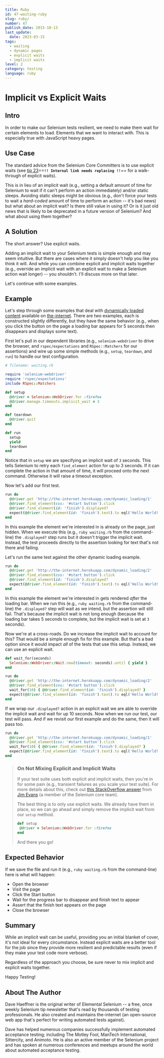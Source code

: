 ```yaml
---
title: Ruby
id: 47-waiting-ruby
slug: ruby/
number: 47
publish_date: 2015-10-13
last_update:
  date: 2023-03-15
tags:
  - waiting
  - dynamic pages
  - explicit waits
  - implicit waits
level: 2
category: testing
language: ruby
---
```


# Implicit vs Explicit Waits

## Intro

In order to make our Selenium tests resilient, we need to make them wait for certain elements to load. Elements that we want to interact with. This is especially true with JavaScript heavy pages.

## Use Case

The standard advice from the Selenium Core Committers is to use explicit waits (see [tip 23](/tips/23-dynamic-pages)==**`!! Internal link needs replacing !!`**== for a walk-through of explicit waits).

This is in lieu of an implicit wait (e.g., setting a default amount of time for Selenium to wait if it can't perform an action immediately) and/or static sleeps. Avoiding static sleeps might be obvious (e.g., don't force your tests to wait a _hard-coded_ amount of time to perform an action -- it's bad news) but what about an implicit wait? Is there still value in using it? Or is it just old news that is likely to be deprecated in a future version of Selenium? And what about using them together?

## A Solution

The short answer? Use explicit waits.

Adding an implicit wait to your Selenium tests is simple enough and may seem intuitive. But there are cases where it simply doesn't help you like you think it will. And while you can combine explicit and implicit waits together (e.g., override an implicit wait with an explicit wait to make a Selenium action wait longer) -- you shouldn't. I'll discuss more on that later.

Let's continue with some examples.

## Example

Let's step through some examples that deal with [dynamically loaded content](http://the-internet.herokuapp.com/dynamic_loading) available on [the-internet](https://github.com/tourdedave/the-internet). There are two examples, each is constructed slightly differently, but they have the same behavior (e.g., when you click the button on the page a loading bar appears for 5 seconds then disappears and displays some text).

First let's pull in our dependent libraries (e.g., `selenium-webdriver` to drive the browser, and `rspec/expectations` and `RSpec::Matchers` for our assertions) and wire up some simple methods (e.g., `setup`, `teardown`, and `run`) to handle our test configuration.

```ruby
# filename: waiting.rb

require 'selenium-webdriver'
require 'rspec/expectations'
include RSpec::Matchers

def setup
  @driver = Selenium::WebDriver.for :firefox
  @driver.manage.timeouts.implicit_wait = 3
end

def teardown
  @driver.quit
end

def run
  setup
  yield
  teardown
end
```

Notice that in `setup` we are specifying an implicit wait of `3` seconds. This tells Selenium to retry each `find_element` action for up to 3 seconds. If it can complete the action in that amount of time, it will proceed onto the next command. Otherwise it will raise a timeout exception.

Now let's add our first test.

```ruby
run do
  @driver.get 'http://the-internet.herokuapp.com/dynamic_loading/1'
  @driver.find_element(css: '#start button').click
  @driver.find_element(id: 'finish').displayed?
  expect(@driver.find_element(id: 'finish').text).to eql('Hello World!')
end
```

In this example the element we're interested in is already on the page, just hidden. When we execute this (e.g., `ruby waiting.rb` from the command-line) the `.displayed?` step runs but it doesn't trigger the implicit wait. Instead, the test proceeds directly to the assertion looking for text that's not there and failing.

Let's run the same test against the other dynamic loading example.

```ruby
run do
  @driver.get 'http://the-internet.herokuapp.com/dynamic_loading/2'
  @driver.find_element(css: '#start button').click
  @driver.find_element(id: 'finish').displayed?
  expect(@driver.find_element(id: 'finish').text).to eql('Hello World!')
end
```

In this example the element we're interested in gets rendered _after_ the loading bar. When we run this (e.g., `ruby waiting.rb` from the command-line) the `.displayed?` step will wait as we intend, but the assertion will still fail. That's because the implicit wait is not long enough (because the loading bar takes 5 seconds to complete, but the implicit wait is set at `3` seconds).

Now we're at a cross-roads. Do we increase the implicit wait to account for this? That would be a simple enough fix for this example. But that's a bad option since it would impact _all_ of the tests that use this setup. Instead, we can use an explicit wait.

```ruby
def wait_for(seconds)
  Selenium::WebDriver::Wait.new(timeout: seconds).until { yield }
end

run do
  @driver.get 'http://the-internet.herokuapp.com/dynamic_loading/2'
  @driver.find_element(css: '#start button').click
  wait_for(10) { @driver.find_element(id: 'finish').displayed? }
  expect(@driver.find_element(id: 'finish').text).to eql('Hello World!')
end
```

If we wrap our `.displayed?` action in an explicit wait we are able to override the implicit wait and wait for up 10 seconds. Now when we run our test, our test will pass. And if we revisit our first example and do the same, then it will pass too.

```ruby
run do
  @driver.get 'http://the-internet.herokuapp.com/dynamic_loading/1'
  @driver.find_element(css: '#start button').click
  wait_for(10) { @driver.find_element(id: 'finish').displayed? }
  expect(@driver.find_element(id: 'finish').text).to eql('Hello World!')
end
```

>### On Not Mixing Explicit and Implicit Waits
>
>If your test suite uses both explicit and implicit waits, then you're in for some pain (e.g., transient failures as you scale your test suite). For more details about this, check out [this StackOverflow answer](http://stackoverflow.com/questions/15164742/combining-implicit-wait-and-explicit-wait-together-results-in-unexpected-wait-ti#answer-15174978) from [Jim Evans](https://twitter.com/jimevansmusic) (a member of the Selenium core team).
>
>The best thing is to only use explicit waits. We already have them in place, so we can go ahead and simply remove the implicit wait from our `setup` method.
>
>```ruby
>def setup
>  @driver = Selenium::WebDriver.for :firefox
>end
>```
> And there you go!
>
## Expected Behavior

If we save the file and run it (e.g., `ruby waiting.rb` from the command-line) here is what will happen:

+ Open the browser
+ Visit the page
+ Click the Start button
+ Wait for the progress bar to disappear and finish text to appear
+ Assert that the finish text appears on the page
+ Close the browser

## Summary

While an implicit wait can be useful, providing you an initial blanket of cover, it's not ideal for every circumstance. Instead explicit waits are a better tool for the job since they provide more resilient and predictable results (even if they make your test code more verbose).

Regardless of the approach you choose, be sure never to mix implicit and explicit waits together.

Happy Testing!

## About The Author

Dave Haeffner is the original writer of Elemental Selenium -- a free, once weekly Selenium tip newsletter that's read by thousands of testing professionals. He also created and maintains the-internet (an open-source web app that's perfect for writing automated tests against).

Dave has helped numerous companies successfully implement automated acceptance testing; including The Motley Fool, ManTech International, Sittercity, and Animoto. He is also an active member of the Selenium project and has spoken at numerous conferences and meetups around the world about automated acceptance testing.

